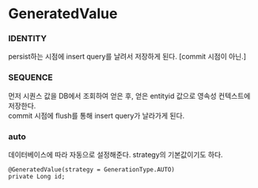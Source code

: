 # GeneratedValue

### IDENTITY

persist하는 시점에 insert query를 날려서 저장하게 된다. [commit 시점이 아닌.]

### SEQUENCE
먼저 시퀀스 값을 DB에서 조회하여 얻은 후, 얻은 entityid 값으로 영속성 컨텍스트에 저장한다.     
commit 시점에 flush를 통해 insert query가 날라가게 된다.


### auto

데이터베이스에 따라 자동으로 설정해준다.
strategy의 기본값이기도 하다.
```
@GeneratedValue(strategy = GenerationType.AUTO)
private Long id;
```


